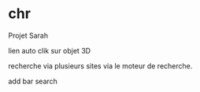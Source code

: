 chr
=======

Projet Sarah



lien auto clik sur objet 3D

recherche via plusieurs sites via le moteur de recherche.

add bar search
